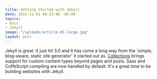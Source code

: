 ```yaml
---
title: Getting Started with Jekyll
date: 2015-11-01 08:33:00 -05:00
topics:
- Docs
- Jekyll
image: "/uploads/article-01-large.jpg"
layout: post
---
```


Jekyll is great. It just hit 3.0 and it has come a long way from the 'simple, blog-aware, static site generator' it started out as. [Collections](http://jekyllrb.com/docs/collections/) brings support for custom content types beyond pages and posts. Sass and CoffeScript compiling are now handled by default. It's a great time to be building websites with Jekyll.
